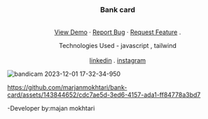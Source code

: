 <div align="center">

  <h3 align="center">Bank card</h3>

  <p align="center">
    <br />
    <a href="https://marjanmokhtari.github.io/bank-card/">View Demo</a>
    ·
    <a href="https://github.com/marjanmokhtari/bank-card/issues">Report Bug</a>
    ·
    <a href="https://github.com/marjanmokhtari/bank-card/issues">Request Feature</a>
    .
      <p>Technologies Used - javascript , tailwind 
        <br/>
        <br/>
    <a href="https://www.linkedin.com/in/marjanmokhtari">linkedin</a>
    .
    <a href="https://www.instagram.com/marjanmokhtari.web">instagram</a>
  </p>
</div>



![bandicam 2023-12-01 17-32-34-950](https://github.com/marjanmokhtari/bank-card/assets/143844652/c0d0231e-b017-4d6b-94bb-dcd959a587e7)

https://github.com/marjanmokhtari/bank-card/assets/143844652/cdc7ae5d-3ed6-4157-ada1-ff84778a3bd7

-Developer by:majan mokhtari





